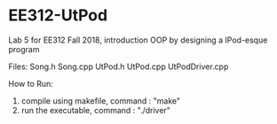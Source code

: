 # EE312-UtPod
Lab 5 for EE312 Fall 2018, introduction OOP by designing a IPod-esque program

Files:
Song.h
Song.cpp
UtPod.h
UtPod.cpp
UtPodDriver.cpp

How to Run:
1) compile using makefile, command : "make"
2) run the executable, command : "./driver"
